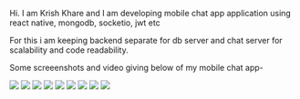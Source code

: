 Hi. I am Krish Khare and I am developing mobile chat app application using react native, mongodb, socketio, jwt etc

For this i am keeping backend separate for db server and chat server for scalability and code readability.

Some screeenshots and video giving below of my mobile chat app-

<img src="md/1.jpg">
<img src="md/2.jpg">
<img src="md/3.jpg">
<img src="md/4.jpg">
<img src="md/5.jpg">
<img src="md/6.jpg">
<img src="md/7.jpg">
<img src="md/8.jpg">
<img src="md/vid.gif">